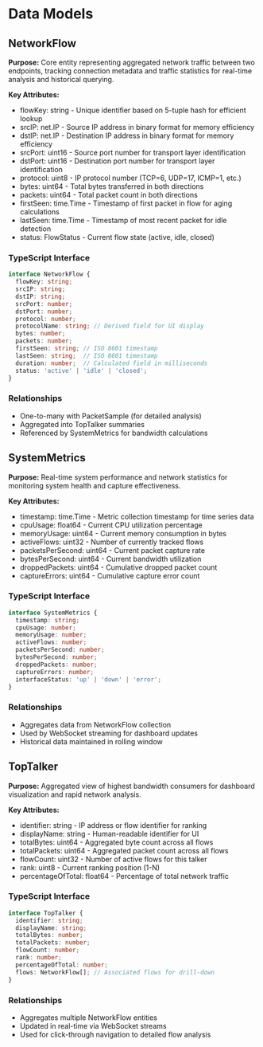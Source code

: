 # Data Models

## NetworkFlow

**Purpose:** Core entity representing aggregated network traffic between two endpoints, tracking connection metadata and traffic statistics for real-time analysis and historical querying.

**Key Attributes:**
- flowKey: string - Unique identifier based on 5-tuple hash for efficient lookup
- srcIP: net.IP - Source IP address in binary format for memory efficiency  
- dstIP: net.IP - Destination IP address in binary format for memory efficiency
- srcPort: uint16 - Source port number for transport layer identification
- dstPort: uint16 - Destination port number for transport layer identification
- protocol: uint8 - IP protocol number (TCP=6, UDP=17, ICMP=1, etc.)
- bytes: uint64 - Total bytes transferred in both directions
- packets: uint64 - Total packet count in both directions
- firstSeen: time.Time - Timestamp of first packet in flow for aging calculations
- lastSeen: time.Time - Timestamp of most recent packet for idle detection
- status: FlowStatus - Current flow state (active, idle, closed)

### TypeScript Interface
```typescript
interface NetworkFlow {
  flowKey: string;
  srcIP: string;
  dstIP: string;
  srcPort: number;
  dstPort: number;
  protocol: number;
  protocolName: string; // Derived field for UI display
  bytes: number;
  packets: number;
  firstSeen: string; // ISO 8601 timestamp
  lastSeen: string;  // ISO 8601 timestamp
  duration: number;  // Calculated field in milliseconds
  status: 'active' | 'idle' | 'closed';
}
```

### Relationships
- One-to-many with PacketSample (for detailed analysis)
- Aggregated into TopTalker summaries
- Referenced by SystemMetrics for bandwidth calculations

## SystemMetrics

**Purpose:** Real-time system performance and network statistics for monitoring system health and capture effectiveness.

**Key Attributes:**
- timestamp: time.Time - Metric collection timestamp for time series data
- cpuUsage: float64 - Current CPU utilization percentage
- memoryUsage: uint64 - Current memory consumption in bytes
- activeFlows: uint32 - Number of currently tracked flows
- packetsPerSecond: uint64 - Current packet capture rate
- bytesPerSecond: uint64 - Current bandwidth utilization
- droppedPackets: uint64 - Cumulative dropped packet count
- captureErrors: uint64 - Cumulative capture error count

### TypeScript Interface
```typescript
interface SystemMetrics {
  timestamp: string;
  cpuUsage: number;
  memoryUsage: number;
  activeFlows: number;
  packetsPerSecond: number;
  bytesPerSecond: number;
  droppedPackets: number;
  captureErrors: number;
  interfaceStatus: 'up' | 'down' | 'error';
}
```

### Relationships
- Aggregates data from NetworkFlow collection
- Used by WebSocket streaming for dashboard updates
- Historical data maintained in rolling window

## TopTalker

**Purpose:** Aggregated view of highest bandwidth consumers for dashboard visualization and rapid network analysis.

**Key Attributes:**
- identifier: string - IP address or flow identifier for ranking
- displayName: string - Human-readable identifier for UI
- totalBytes: uint64 - Aggregated byte count across all flows
- totalPackets: uint64 - Aggregated packet count across all flows
- flowCount: uint32 - Number of active flows for this talker
- rank: uint8 - Current ranking position (1-N)
- percentageOfTotal: float64 - Percentage of total network traffic

### TypeScript Interface
```typescript
interface TopTalker {
  identifier: string;
  displayName: string;
  totalBytes: number;
  totalPackets: number;
  flowCount: number;
  rank: number;
  percentageOfTotal: number;
  flows: NetworkFlow[]; // Associated flows for drill-down
}
```

### Relationships
- Aggregates multiple NetworkFlow entities
- Updated in real-time via WebSocket streams
- Used for click-through navigation to detailed flow analysis
